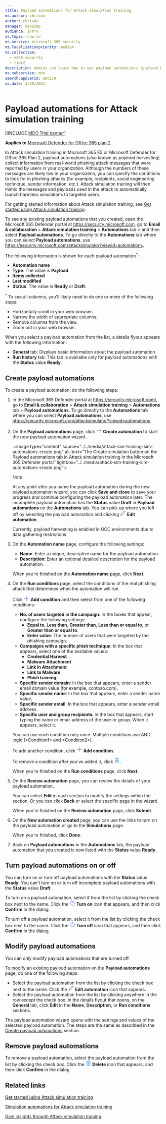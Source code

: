 ```yaml
---
title: Payload automations for Attack simulation training
ms.author: chrisda
author: chrisda
manager: dansimp
audience: ITPro
ms.topic: how-to
ms.service: microsoft-365-security
ms.localizationpriority: medium
ms.collection: 
  - m365-security
  - tier2
description: Admins can learn how to use payload automations (payload harvesting) to collect and launch automated simulations for Attack simulation training in Microsoft Defender for Office 365 Plan 2.
ms.subservice: mdo
search.appverid: met150
ms.date: 3/29/2023
---
```


# Payload automations for Attack simulation training

[!INCLUDE [MDO Trial banner](../includes/mdo-trial-banner.md)]

**Applies to**
 [Microsoft Defender for Office 365 plan 2](defender-for-office-365.md)

In Attack simulation training in Microsoft 365 E5 or Microsoft Defender for Office 365 Plan 2, payload automations (also known as _payload harvesting_) collect information from real-world phishing attack messages that were reported by users in your organization. Although the numbers of these messages are likely low in your organization, you can specify the conditions to look for in phishing attacks (for example, recipients, social engineering technique, sender information, etc.). Attack simulation training will then mimic the messages and payloads used in the attack to automatically launch harmless simulations to targeted users.

For getting started information about Attack simulation training, see [Get started using Attack simulation training](attack-simulation-training-get-started.md).

To see any existing payload automations that you created, open the Microsoft 365 Defender portal at <https://security.microsoft.com>, go to **Email & collaboration** \> **Attack simulation training** \> **Automations** tab \> and then select **Payload automations**. To go directly to the **Automations** tab where you can select **Payload automations**, use <https://security.microsoft.com/attacksimulator?viewid=automations>.

The following information is shown for each payload automation<sup>\*</sup>:

- **Automation name**
- **Type**: The value is **Payload**.
- **Items collected**
- **Last modified**
- **Status**: The value is **Ready** or **Draft**.

<sup>\*</sup> To see all columns, you'll likely need to do one or more of the following steps:

- Horizontally scroll in your web browser.
- Narrow the width of appropriate columns.
- Remove columns from the view.
- Zoom out in your web browser.

When you select a payload automation from the list, a details flyout appears with the following information:

- **General** tab: Displays basic information about the payload automation.
- **Run history** tab: This tab is available only for payload automations with the **Status** value **Ready**.

## Create payload automations

To create a payload automation, do the following steps:

1. In the Microsoft 365 Defender portal at <https://security.microsoft.com/>, go to **Email & collaboration** \> **Attack simulation training** \> **Automations** tab \> **Payload automations**. To go directly to the **Automations** tab where you can select **Payload automations**, use <https://security.microsoft.com/attacksimulator?viewid=automations>.

2. On the **Payload automations** page, click ![Create automation icon.](../../media/m365-cc-sc-create-icon.png) **Create automation** to start the new payload automation wizard..

   :::image type="content" source="../../media/attack-sim-training-sim-automations-create.png" alt-text="The Create simulation button on the Payload automations tab in Attack simulation training in the Microsoft 365 Defender portal" lightbox="../../media/attack-sim-training-sim-automations-create.png":::

   > [!NOTE]
   > At any point after you name the payload automation during the new payload automation wizard, you can click **Save and close** to save your progress and continue configuring the payload automation later. The incomplete payload automation has the **Status** value **Draft** in **Payload automations** on the **Automations** tab. You can pick up where you left off by selecting the payload automation and clicking ![Edit payload automation icon.](../../media/m365-cc-sc-edit-icon.png) **Edit automation**.
   >
   > Currently, payload harvesting is enabled in GCC environments due to data gathering restrictions.

3. On the **Automation name** page, configure the following settings:

   - **Name**: Enter a unique, descriptive name for the payload automation.
   - **Description**: Enter an optional detailed description for the payload automation.

   When you're finished on the **Automation name** page, click **Next**.

4. On the **Run conditions** page, select the conditions of the real phishing attack that determines when the automation will run.

   Click ![Add condition icon.](../../media/m365-cc-sc-create-icon.png) **Add condition** and then select from one of the following conditions:

   - **No. of users targeted in the campaign**: In the boxes that appear, configure the following settings:
     - **Equal to**, **Less than**, **Greater than**, **Less than or equal to**, or **Greater than or equal to**.
     - **Enter value**: The number of users that were targeted by the phishing campaign.
   - **Campaigns with a specific phish technique**: In the box that appears, select one of the available values:
     - **Credential Harvest**
     - **Malware Attachment**
     - **Link in Attachment**
     - **Link to Malware**
     - **Phish training**
   - **Specific sender domain**: In the box that appears, enter a sender email domain value (for example, contoso.com).
   - **Specific sender name**: In the box that appears, enter a sender name value.
   - **Specific sender email**: In the box that appears, enter a sender email address.
   - **Specific user and group recipients**: In the box that appears, start typing the name or email address of the user or group. When it appears, select it.

   You can use each condition only once. Multiple conditions use AND logic (\<Condition1\> and \<Condition2\>).

   To add another condition, click ![Add condition icon.](../../media/m365-cc-sc-create-icon.png) **Add condition**.

   To remove a condition after you've added it, click ![Remove icon.](../../media/m365-cc-sc-delete-icon.png).

   When you're finished on the **Run conditions** page, click **Next**.

5. On the **Review automation** page, you can review the details of your payload automation.

   You can select **Edit** in each section to modify the settings within the section. Or you can click **Back** or select the specific page in the wizard.

   When you're finished on the **Review automation** page, click **Submit**.

6. On the **New automation created** page, you can use the links to turn on the payload automation or go to the **Simulations** page.

   When you're finished, click **Done**.

7. Back on **Payload automations** in the **Automations** tab, the payload automation that you created is now listed with the **Status** value **Ready**.

## Turn payload automations on or off

You can turn on or turn off payload automations with the **Status** value **Ready**. You can't turn on or turn off incomplete payload automations with the **Status** value **Draft**.

To turn on a payload automation, select it from the list by clicking the check box next to the name. Click the ![Turn on icon.](../../media/m365-cc-sc-turn-on-off-icon.png) **Turn on** icon that appears, and then click **Confirm** in the dialog.

To turn off a payload automation, select it from the list by clicking the check box next to the name. Click the ![Turn off icon.](../../media/m365-cc-sc-turn-on-off-icon.png) **Turn off** icon that appears, and then click **Confirm** in the dialog.

## Modify payload automations

You can only modify payload automations that are turned off.

To modify an existing payload automation on the **Payload automations** page, do one of the following steps:

- Select the payload automation from the list by clicking the check box next to the name. Click the ![Edit automation icon.](../../media/m365-cc-sc-edit-icon.png) **Edit automation** icon that appears.
- Select the payload automation from the list by clicking anywhere in the row except the check box. In the details flyout that opens, on the **General** tab, click **Edit** in the **Name**, **Description**, or **Run conditions** sections.

The payload automation wizard opens with the settings and values of the selected payload automation. The steps are the same as described in the [Create payload automations](#create-payload-automations) section.

## Remove payload automations

To remove a payload automation, select the payload automation from the list by clicking the check box. Click the ![Delete icon.](../../media/m365-cc-sc-delete-icon.png) **Delete** icon that appears, and then click **Confirm** in the dialog.

## Related links

[Get started using Attack simulation training](attack-simulation-training-get-started.md)

[Simulation automations for Attack simulation training](attack-simulation-training-simulation-automations.md)

[Gain insights through Attack simulation training](attack-simulation-training-insights.md)
